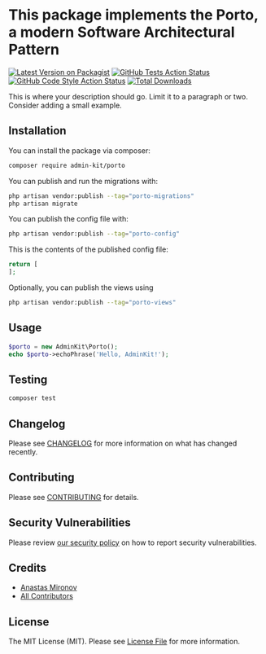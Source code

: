 # This package implements the Porto, a modern Software Architectural Pattern

[![Latest Version on Packagist](https://img.shields.io/packagist/v/admin-kit/porto.svg?style=flat-square)](https://packagist.org/packages/admin-kit/porto)
[![GitHub Tests Action Status](https://img.shields.io/github/actions/workflow/status/admin-kit/porto/run-tests.yml?branch=1.x&label=tests&style=flat-square)](https://github.com/admin-kit/porto/actions?query=workflow%3Arun-tests+branch%3Amain)
[![GitHub Code Style Action Status](https://img.shields.io/github/actions/workflow/status/admin-kit/porto/fix-php-code-style-issues.yml?branch=1.x&label=code%20style&style=flat-square)](https://github.com/admin-kit/porto/actions?query=workflow%3A"Fix+PHP+code+style+issues"+branch%3Amain)
[![Total Downloads](https://img.shields.io/packagist/dt/admin-kit/porto.svg?style=flat-square)](https://packagist.org/packages/admin-kit/porto)

This is where your description should go. Limit it to a paragraph or two. Consider adding a small example.

## Installation

You can install the package via composer:

```bash
composer require admin-kit/porto
```

You can publish and run the migrations with:

```bash
php artisan vendor:publish --tag="porto-migrations"
php artisan migrate
```

You can publish the config file with:

```bash
php artisan vendor:publish --tag="porto-config"
```

This is the contents of the published config file:

```php
return [
];
```

Optionally, you can publish the views using

```bash
php artisan vendor:publish --tag="porto-views"
```

## Usage

```php
$porto = new AdminKit\Porto();
echo $porto->echoPhrase('Hello, AdminKit!');
```

## Testing

```bash
composer test
```

## Changelog

Please see [CHANGELOG](CHANGELOG.md) for more information on what has changed recently.

## Contributing

Please see [CONTRIBUTING](CONTRIBUTING.md) for details.

## Security Vulnerabilities

Please review [our security policy](../../security/policy) on how to report security vulnerabilities.

## Credits

- [Anastas Mironov](https://github.com/ast21)
- [All Contributors](../../contributors)

## License

The MIT License (MIT). Please see [License File](LICENSE.md) for more information.
